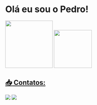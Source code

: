 # Olá eu sou o Pedro!

<div>
<img loading="lazy" height="150em" src="https://github-readme-stats.vercel.app/api?username=PedroA07&show_icons=true&theme=transparent&include_all_commits=true&count_private=true"/>
<a href="https://github.com/PedroA07">
<img loading="lazy" height="120em" src="https://github-readme-stats.vercel.app/api/top-langs/?username=PedroA07&layout=compact&langs_count=7&theme=transparent"/>
</div>

## :inbox_tray: Contatos:

<div>
<a href="https://instagram.com/pedro.drad" target="_blank"><img loading="lazy" src="https://img.shields.io/badge/-Instagram-%23E4405F?style=for-the-badge&logo=instagram&logoColor=white" target="_blank"></a>
<a href="https://www.linkedin.com/in/pedro-andrade-006329195/seu-usuário-linkedln-aqui" target="_blank"><img loading="lazy" src="https://img.shields.io/badge/-LinkedIn-%230077B5?style=for-the-badge&logo=linkedin&logoColor=white" target="_blank"></a>   
</div>
